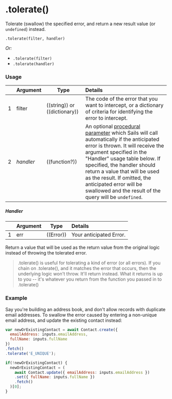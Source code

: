 # .tolerate()

Tolerate (swallow) the specified error, and return a new result value (or `undefined`) instead.

```usage
.tolerate(filter, handler)
```

_Or:_
+ `.tolerate(filter)`
+ `.tolerate(handler)`


### Usage
|   |     Argument    | Type                | Details    |
|---|-----------------|---------------------|:-----------|
| 1 | filter          | ((string)) or ((dictionary)) | The code of the error that you want to intercept, or a dictionary of criteria for identifying the error to intercept. |
| 2 | _handler_       | ((function?))        | An optional [procedural parameter](https://en.wikipedia.org/wiki/Procedural_parameter) which Sails will call automatically if the anticipated error is thrown.  It will receive the argument specified in the "Handler" usage table below. If specified, the handler should return a value that will be used as the result. If omitted, the anticipated error will be swallowed and the result of the query will be `undefined`. |

##### Handler
|   |     Argument        | Type                | Details
|---|---------------------|---------------------|:------------------------|
| 1 | err                 | ((Error))           | Your anticipated Error. |

Return a value that will be used as the return value from the original logic instead of throwing the tolerated error.

> .tolerate() is useful for tolerating a kind of error (or all errors). If you chain on .tolerate(), and it matches the error that occurs, then the underlying logic won't throw. It'll return instead. What it returns is up to you -- it's whatever you return from the function you passed in to .tolerate()




### Example

Say you're building an address book, and don't allow records with duplicate email addresses. To swallow the error caused by entering a non-unique email address, and update the existing contact instead:

```javascript
var newOrExistingContact = await Contact.create({
  emailAddress: inputs.emailAddress,
  fullName: inputs.fullName
})
.fetch()
.tolerate('E_UNIQUE');

if(!newOrExistingContact) {
  newOrExistingContact = (
    await Contact.update({ emailAddress: inputs.emailAddress })
    .set({ fullName: inputs.fullName })
    .fetch()
  )[0];
}
```



<docmeta name="displayName" value=".tolerate()">
<docmeta name="pageType" value="method">
